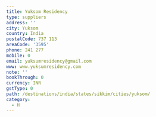 ```yaml
---
title: Yuksom Residency
type: suppliers
address: ''
city: Yuksom
country: India
postalCode: 737 113
areaCode: '3595'
phone: 241 277
mobile: 0
email: yuksumresidency@gmail.com
www: www.yuksumresidency.com
note: ''
bookThrough: 0
currency: INR
gstType: 0
path: /destinations/india/states/sikkim/cities/yuksom/
category:
  - H
---
```



